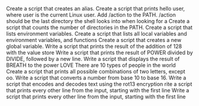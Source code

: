 Create a script that creates an alias.
Create a script that prints hello user, where user is the current Linux user.
Add /action to the PATH. /action should be the last directory the shell looks into when looking for a
Create a script that counts the number of directories in the PATH.
Create a script that lists environment variables.
Create a script that lists all local variables and environment variables, and functions
Create a script that creates a new global variable.
Write a script that prints the result of the addition of 128 with the value store
Write a script that prints the result of POWER divided by DIVIDE, followed by a new line.
Write a script that displays the result of BREATH to the power LOVE
There are 10 types of people in the world
Create a script that prints all possible combinations of two letters, except oo.
Write a script that converts a number from base 10 to base 16.
Write a script that encodes and decodes text using the rot13 encryption
rite a script that prints every other line from the input, starting with the first line
Write a script that prints every other line from the input, starting with the first line
